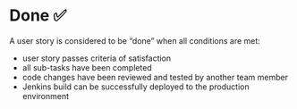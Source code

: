 # Done :white_check_mark:

A user story is considered to be “done” when all conditions are met:
* user story passes criteria of satisfaction
* all sub-tasks have been completed
* code changes have been reviewed and tested by another team member
* Jenkins build can be successfully deployed to the production environment
